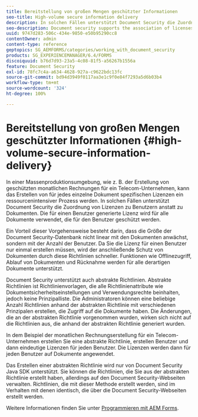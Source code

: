 ```yaml
---
title: Bereitstellung von großen Mengen geschützter Informationen
seo-title: High-volume secure information delivery
description: In solchen Fällen unterstützt Document Security die Zuordnung von Lizenzen zu Benutzern anstatt zu Dokumenten.
seo-description: Document security supports the association of licenses to users, rather than to the documents in mass production environments.
uuid: 9747d283-506c-434e-9850-e50b95290cc8
contentOwner: admin
content-type: reference
geptopics: SG_AEMFORMS/categories/working_with_document_security
products: SG_EXPERIENCEMANAGER/6.4/FORMS
discoiquuid: b76d7d93-23a5-4c08-81f5-a56267b1556a
feature: Document Security
exl-id: 78fc7c4a-a634-4628-927a-c9622bdc13fc
source-git-commit: bd94d3949f0117aa3e1c9f0e84f7293a5d6b03b4
workflow-type: tm+mt
source-wordcount: '324'
ht-degree: 100%

---
```


# Bereitstellung von großen Mengen geschützter Informationen {#high-volume-secure-information-delivery}

In einer Massenproduktionsumgebung, wie z. B. der Erstellung von geschützten monatlichen Rechnungen für ein Telecom-Unternehmen, kann das Erstellen von für jedes einzelne Dokument spezifischen Lizenzen ein ressourcenintensiver Prozess werden. In solchen Fällen unterstützt Document Security die Zuordnung von Lizenzen zu Benutzern anstatt zu Dokumenten. Die für einen Benutzer generierte Lizenz wird für alle Dokumente verwendet, die für den Benutzer geschützt werden.

Ein Vorteil dieser Vorgehensweise besteht darin, dass die Größe der Document Security-Datenbank nicht linear mit den Dokumenten anwächst, sondern mit der Anzahl der Benutzer. Da Sie die Lizenz für einen Benutzer nur einmal erstellen müssen, wird der anschließende Schutz von Dokumenten durch diese Richtlinien schneller. Funktionen wie Offlinezugriff, Ablauf von Dokumenten und Rücknahme werden für alle derartigen Dokumente unterstützt.

Document Security unterstützt auch abstrakte Richtlinien. Abstrakte Richtlinien ist Richtlinienvorlagen, die alle Richtlinienattribute wie Dokumentsicherheitseinstellungen und Verwendungsrechte beinhalten, jedoch keine Prinzipalliste. Die Administratoren können eine beliebige Anzahl Richtlinien anhand der abstrakten Richtlinie mit verschiedenen Prinzipalen erstellen, die Zugriff auf die Dokumente haben. Die Änderungen, die an der abstrakten Richtlinie vorgenommen wurden, wirken sich nicht auf die Richtlinien aus, die anhand der abstrakten Richtlinie generiert wurden.

In dem Beispiel der monatlichen Rechnungserstellung für ein Telecom-Unternehmen erstellen Sie eine abstrakte Richtlinie, erstellen Benutzer und dann eindeutige Lizenzen für jeden Benutzer. Die Lizenzen werden dann für jeden Benutzer auf Dokumente angewendet.

Das Erstellen einer abstrakten Richtlinie wird nur von Document Security Java SDK unterstützt. Sie können die Richtlinien, die Sie aus der abstrakten Richtlinie erstellt haben, allerdings auf den Document Security-Webseiten verwalten. Richtlinien, die mit dieser Methode erstellt werden, sind im Verhalten mit denen identisch, die über die Document Security-Webseiten erstellt werden.

Weitere Informationen finden Sie unter [Programmieren mit AEM Forms](https://www.adobe.com/go/learn_aemforms_programming_63_de).
